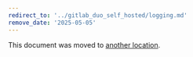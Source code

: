 ```yaml
---
redirect_to: '../gitlab_duo_self_hosted/logging.md'
remove_date: '2025-05-05'
---
```


<!-- markdownlint-disable -->

This document was moved to [another location](../gitlab_duo_self_hosted/logging.md).

<!-- This redirect file can be deleted after <2025-05-05>. -->
<!-- Redirects that point to other docs in the same project expire in three months. -->
<!-- Redirects that point to docs in a different project or site (link is not relative and starts with `https:`) expire in one year. -->
<!-- Before deletion, see: https://docs.gitlab.com/ee/development/documentation/redirects.html -->
